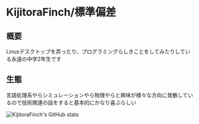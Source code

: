 # KijitoraFinch/標準偏差

## 概要
Linuxデスクトップを弄ったり、プログラミングらしきことをしてみたりしている永遠の中学2年生です

## 生態
言語処理系やらシミュレーションやら物理やらと興味が様々な方向に発散しているので技術関連の話をすると基本的にかなり喜ぶらしい

![KijitoraFinch's GitHub stats](https://github-readme-stats.vercel.app/api?username=KijitoraFinch&show_icons=true&theme=dracula)
